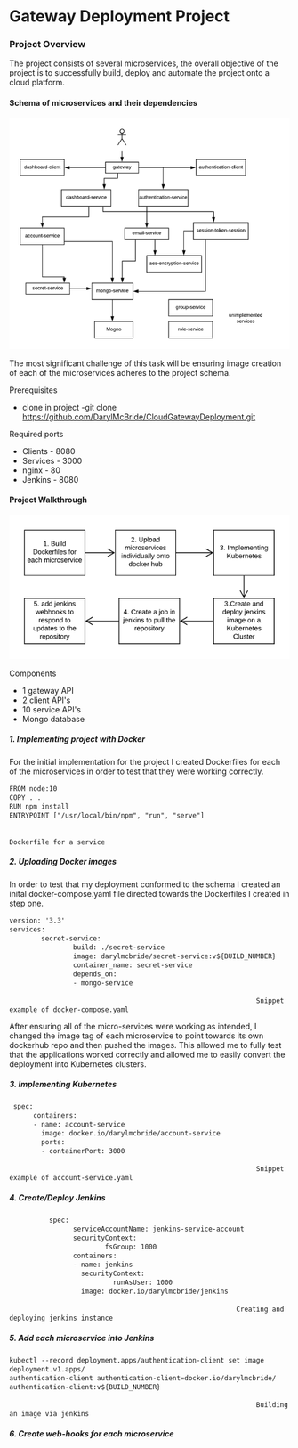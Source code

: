 # Gateway Deployment Project

### Project Overview

The project consists of several microservices, the overall objective of the project is to successfully build, deploy and  automate the project onto a cloud platform. 

#### Schema of microservices and their dependencies
![alt text](https://github.com/DarylMcBride/scripts/blob/master/ciprojectdiagr.png)

The most significant challenge of this task will be ensuring image creation of each of the microservices adheres to the project schema.   

Prerequisites
* clone in project -git clone https://github.com/DarylMcBride/CloudGatewayDeployment.git

Required ports
* Clients - 8080
* Services - 3000
* nginx - 80
* Jenkins - 8080
                                                             
#### Project Walkthrough
![alt text](https://github.com/DarylMcBride/scripts/blob/master/project-steps2.png)


Components
* 1 gateway API
* 2 client API's
* 10 service API's
* Mongo database

##### 1. Implementing project with Docker
  
  For the initial implementation for the project I created Dockerfiles for each of the microservices in order to
  test that they were working correctly.
  
```
FROM node:10
COPY . .
RUN npm install
ENTRYPOINT ["/usr/local/bin/npm", "run", "serve"]

                                                                            Dockerfile for a service
```
  

##### 2. Uploading Docker images

  In order to test that my deployment conformed to the schema I created an inital docker-compose.yaml file directed towards     the Dockerfiles I created in step one. 
  
```
version: '3.3'
services:
        secret-service:
                build: ./secret-service
                image: darylmcbride/secret-service:v${BUILD_NUMBER}
                container_name: secret-service
                depends_on:
                - mongo-service
                
                                                              Snippet example of docker-compose.yaml
```
  After ensuring all of the micro-services were working as intended, I changed the image tag of each microservice to point
  towards its own dockerhub repo and then pushed the images. This allowed me to fully test that the applications worked
  correctly and allowed me to easily convert the deployment into Kubernetes clusters.
  
##### 3. Implementing Kubernetes
  
  
```
 spec:
      containers:
      - name: account-service
        image: docker.io/darylmcbride/account-service
        ports:
        - containerPort: 3000    
        
                                                              Snippet example of account-service.yaml
```
##### 4. Create/Deploy Jenkins

```
          spec:
                serviceAccountName: jenkins-service-account
                securityContext:
                        fsGroup: 1000
                containers:
                - name: jenkins
                  securityContext:
                          runAsUser: 1000
                  image: docker.io/darylmcbride/jenkins
                  
                                                         Creating and deploying jenkins instance      
```
##### 5. Add each microservice into Jenkins

```
kubectl --record deployment.apps/authentication-client set image deployment.v1.apps/
authentication-client authentication-client=docker.io/darylmcbride/
authentication-client:v${BUILD_NUMBER}

                                                              Building an image via jenkins
```

##### 6. Create web-hooks for each microservice


